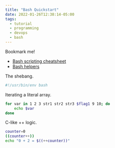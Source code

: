 ```yaml
---
title: "Bash Quickstart"
date: 2022-01-26T12:38:14-05:00
tags:
  - tutorial
  - programming
  - devops
  - bash
---
```


Bookmark me!

- [Bash scripting cheatsheet](https://devhints.io/bash)
- [Bash helpers](/posts/bash-helpers)

The shebang.

```bash
#!/usr/bin/env bash
```

Iterating a literal array.

```bash
for var in 1 2 3 str1 str2 str3 $flag1 9 10; do
    echo $var
done
```

C-like ++ logic.

```bash
counter=0
((counter++))
echo "0 + 2 = $((++counter))"
```
